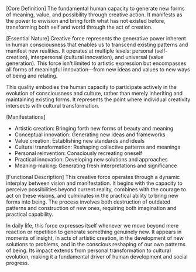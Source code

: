 [Core Definition]
The fundamental human capacity to generate new forms of meaning, value, and possibility through creative action. It manifests as the power to envision and bring forth what has not existed before, transforming both self and world through the act of creation.

[Essential Nature]
Creative force represents the generative power inherent in human consciousness that enables us to transcend existing patterns and manifest new realities. It operates at multiple levels: personal (self-creation), interpersonal (cultural innovation), and universal (value generation). This force isn't limited to artistic expression but encompasses all forms of meaningful innovation—from new ideas and values to new ways of being and relating.

This quality embodies the human capacity to participate actively in the evolution of consciousness and culture, rather than merely inheriting and maintaining existing forms. It represents the point where individual creativity intersects with cultural transformation.

[Manifestations]
- Artistic creation: Bringing forth new forms of beauty and meaning
- Conceptual innovation: Generating new ideas and frameworks
- Value creation: Establishing new standards and ideals
- Cultural transformation: Reshaping collective patterns and meanings
- Personal reinvention: Consciously recreating oneself
- Practical innovation: Developing new solutions and approaches
- Meaning-making: Generating fresh interpretations and significance

[Functional Description]
This creative force operates through a dynamic interplay between vision and manifestation. It begins with the capacity to perceive possibilities beyond current reality, combines with the courage to act on these visions, and culminates in the practical ability to bring new forms into being. The process involves both destruction of outdated patterns and construction of new ones, requiring both imagination and practical capability.

In daily life, this force expresses itself whenever we move beyond mere reaction or repetition to generate something genuinely new. It appears in moments of insight, in acts of artistic creation, in the development of new solutions to problems, and in the conscious reshaping of our own patterns of being. Its impact extends from personal transformation to cultural evolution, making it a fundamental driver of human development and social progress.